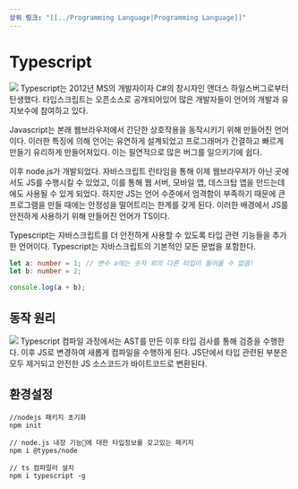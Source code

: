 ```yaml
---
상위 링크: "[[../Programming Language|Programming Language]]"
---
```

# Typescript
![](https://i.imgur.com/Mc7qhIs.png)
Typescript는 2012년 MS의 개발자이자 C#의 창시자인 앤더스 하일스버그로부터 탄생했다. 타입스크립트는 오픈소스로 공개되어있어 많은 개발자들이 언어의 개발과 유지보수에 참여하고 있다.

Javascript는 본래 웹브라우저에서 간단한 상호작용을 동작시키기 위해 만들어진 언어이다. 이러한 특징에 의해 언어는 유연하게 설계되었고 프로그래머가 간결하고 빠르게 만들기 유리하게 만들어져있다. 이는 필연적으로 많은 버그를 일으키기에 쉽다.

이후 node.js가 개발되었다. 자바스크립트 런타임을 통해 이제 웹브라우저가 아닌 곳에서도 JS를 수행시킬 수 있었고, 이를 통해 웹 서버, 모바일 앱, 데스크탑 앱을 만드는데에도 사용될 수 있게 되었다. 하지만 JS는 언어 수준에서 엄격함이 부족하기 때문에 큰 프로그램을 만들 때에는 안정성을 떨어트리는 한계를 갖게 된다. 이러한 배경에서 JS를 안전하게 사용하기 위해 만들어진 언어가 TS이다.

Typescript는 자바스크립트를 더 안전하게 사용할 수 있도록 타입 관련 기능들을 추가한 언어이다. Typescript는 자바스크립트의 기본적인 모든 문법을 포함한다.
```typescript
let a: number = 1; // 변수 a에는 숫자 외의 다른 타입이 들어올 수 없음!
let b: number = 2;

console.log(a + b);
```

## 동작 원리
![](https://i.imgur.com/GgFs576.png)
Typescript 컴파일 과정에서는 AST를 만든 이후 타입 검사를 통해 검증을 수행한다. 이후 JS로 변경하여 새롭게 컴파일을 수행하게 된다. JS단에서 타입 관련된 부분은 모두 제거되고 안전한 JS 소스코드가 바이트코드로 변환된다.

## 환경설정
```
//nodejs 패키지 초기화
npm init 

// node.js 내장 기능에 대한 타입정보를 갖고있는 패키지
npm i @types/node 

// ts 컴파일러 설치
npm i typescript -g
```